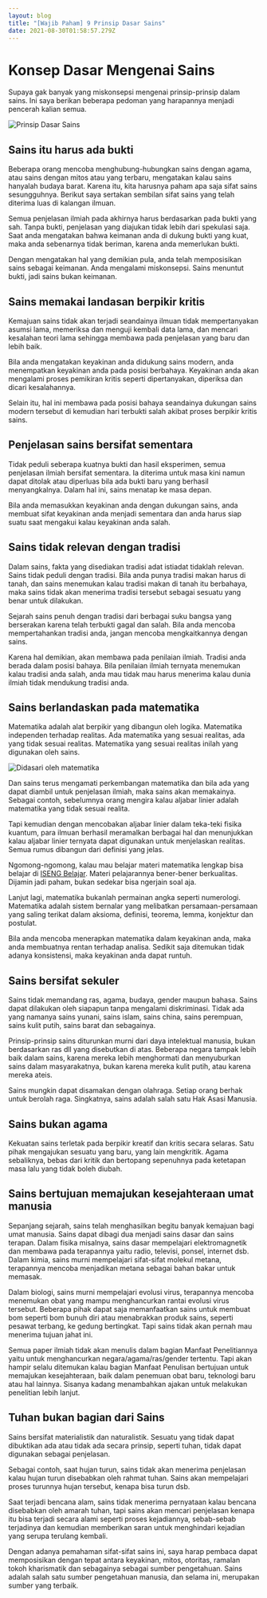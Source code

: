 ```yaml
---
layout: blog
title: "[Wajib Paham] 9 Prinsip Dasar Sains"
date: 2021-08-30T01:58:57.279Z
---
```

# Konsep Dasar Mengenai Sains

Supaya gak banyak yang miskonsepsi mengenai prinsip-prinsip dalam sains. Ini saya berikan beberapa pedoman yang harapannya menjadi pencerah kalian semua.

![Prinsip Dasar Sains](https://raw.githubusercontent.com/bamsul/jawarakelas/master/images/uploads/prinsip-dasar-sains.jpg "Prinsip Dasar Sains")

## Sains itu harus ada bukti

Beberapa orang mencoba menghubung-hubungkan sains dengan agama, atau sains dengan mitos atau yang terbaru, mengatakan kalau sains hanyalah budaya barat. Karena itu, kita harusnya paham apa saja sifat sains sesungguhnya. Berikut saya sertakan sembilan sifat sains yang telah diterima luas di kalangan ilmuan.

Semua penjelasan ilmiah pada akhirnya harus berdasarkan pada bukti yang sah. Tanpa bukti, penjelasan yang diajukan tidak lebih dari spekulasi saja. Saat anda mengatakan bahwa keimanan anda di dukung bukti yang kuat, maka anda sebenarnya tidak beriman, karena anda memerlukan bukti.

Dengan mengatakan hal yang demikian pula, anda telah memposisikan sains sebagai keimanan. Anda mengalami miskonsepsi. Sains menuntut bukti, jadi sains bukan keimanan.

## Sains memakai landasan berpikir kritis

Kemajuan sains tidak akan terjadi seandainya ilmuan tidak mempertanyakan asumsi lama, memeriksa dan menguji kembali data lama, dan mencari kesalahan teori lama sehingga membawa pada penjelasan yang baru dan lebih baik.

Bila anda mengatakan keyakinan anda didukung sains modern, anda menempatkan keyakinan anda pada posisi berbahaya. Keyakinan anda akan mengalami proses pemikiran kritis seperti dipertanyakan, diperiksa dan dicari kesalahannya.

Selain itu, hal ini membawa pada posisi bahaya seandainya dukungan sains modern tersebut di kemudian hari terbukti salah akibat proses berpikir kritis sains.

## Penjelasan sains bersifat sementara

Tidak peduli seberapa kuatnya bukti dan hasil eksperimen, semua penjelasan ilmiah bersifat sementara. Ia diterima untuk masa kini namun dapat ditolak atau diperluas bila ada bukti baru yang berhasil menyangkalnya. Dalam hal ini, sains menatap ke masa depan.

Bila anda memasukkan keyakinan anda dengan dukungan sains, anda membuat sifat keyakinan anda menjadi sementara dan anda harus siap suatu saat mengakui kalau keyakinan anda salah.

## Sains tidak relevan dengan tradisi

Dalam sains, fakta yang disediakan tradisi adat istiadat tidaklah relevan. Sains tidak peduli dengan tradisi. Bila anda punya tradisi makan harus di tanah, dan sains menemukan kalau tradisi makan di tanah itu berbahaya, maka sains tidak akan menerima tradisi tersebut sebagai sesuatu yang benar untuk dilakukan.

Sejarah sains penuh dengan tradisi dari berbagai suku bangsa yang berserakan karena telah terbukti gagal dan salah. Bila anda mencoba mempertahankan tradisi anda, jangan mencoba mengkaitkannya dengan sains.

Karena hal demikian, akan membawa pada penilaian ilmiah. Tradisi anda berada dalam posisi bahaya. Bila penilaian ilmiah ternyata menemukan kalau tradisi anda salah, anda mau tidak mau harus menerima kalau dunia ilmiah tidak mendukung tradisi anda.

## Sains berlandaskan pada matematika

Matematika adalah alat berpikir yang dibangun oleh logika. Matematika independen terhadap realitas. Ada matematika yang sesuai realitas, ada yang tidak sesuai realitas. Matematika yang sesuai realitas inilah yang digunakan oleh sains.

![Didasari oleh matematika](https://raw.githubusercontent.com/bamsul/jawarakelas/master/images/uploads/pondasinya-adalah-matematika.jpg "Didasari oleh matematika")

Dan sains terus mengamati perkembangan matematika dan bila ada yang dapat diambil untuk penjelasan ilmiah, maka sains akan memakainya. Sebagai contoh, sebelumnya orang mengira kalau aljabar linier adalah matematika yang tidak sesuai realita.

Tapi kemudian dengan mencobakan aljabar linier dalam teka-teki fisika kuantum, para ilmuan berhasil meramalkan berbagai hal dan menunjukkan kalau aljabar linier ternyata dapat digunakan untuk menjelaskan realitas. Semua rumus dibangun dari definisi yang jelas.

Ngomong-ngomong, kalau mau belajar materi matematika lengkap bisa belajar di [ISENG Belajar](https://iseng-project.id/). Materi pelajarannya bener-bener berkualitas. Dijamin jadi paham, bukan sedekar bisa ngerjain soal aja.

Lanjut lagi, matematika bukanlah permainan angka seperti numerologi. Matematika adalah sistem bernalar yang melibatkan persamaan-persamaan yang saling terikat dalam aksioma, definisi, teorema, lemma, konjektur dan postulat.

Bila anda mencoba menerapkan matematika dalam keyakinan anda, maka anda membuatnya rentan terhadap analisa. Sedikit saja ditemukan tidak adanya konsistensi, maka keyakinan anda dapat runtuh.

## Sains bersifat sekuler

Sains tidak memandang ras, agama, budaya, gender maupun bahasa. Sains dapat dilakukan oleh siapapun tanpa mengalami diskriminasi. Tidak ada yang namanya sains yunani, sains islam, sains china, sains perempuan, sains kulit putih, sains barat dan sebagainya.

Prinsip-prinsip sains diturunkan murni dari daya intelektual manusia, bukan berdasarkan ras dll yang disebutkan di atas. Beberapa negara tampak lebih baik dalam sains, karena mereka lebih menghormati dan menyuburkan sains dalam masyarakatnya, bukan karena mereka kulit putih, atau karena mereka ateis.

Sains mungkin dapat disamakan dengan olahraga. Setiap orang berhak untuk berolah raga. Singkatnya, sains adalah salah satu Hak Asasi Manusia.

## Sains bukan agama

Kekuatan sains terletak pada berpikir kreatif dan kritis secara selaras. Satu pihak mengajukan sesuatu yang baru, yang lain mengkritik. Agama sebaliknya, bebas dari kritik dan bertopang sepenuhnya pada ketetapan masa lalu yang tidak boleh diubah.

## Sains bertujuan memajukan kesejahteraan umat manusia

Sepanjang sejarah, sains telah menghasilkan begitu banyak kemajuan bagi umat manusia. Sains dapat dibagi dua menjadi sains dasar dan sains terapan. Dalam fisika misalnya, sains dasar mempelajari elektromagnetik dan membawa pada terapannya yaitu radio, televisi, ponsel, internet dsb. Dalam kimia, sains murni mempelajari sifat-sifat molekul metana, terapannya mencoba menjadikan metana sebagai bahan bakar untuk memasak.

Dalam biologi, sains murni mempelajari evolusi virus, terapannya mencoba menemukan obat yang mampu menghancurkan rantai evolusi virus tersebut. Beberapa pihak dapat saja memanfaatkan sains untuk membuat bom seperti bom bunuh diri atau menabrakkan produk sains, seperti pesawat terbang, ke gedung bertingkat. Tapi sains tidak akan pernah mau menerima tujuan jahat ini.

Semua paper ilmiah tidak akan menulis dalam bagian Manfaat Penelitiannya yaitu untuk menghancurkan negara/agama/ras/gender tertentu. Tapi akan hampir selalu ditemukan kalau bagian Manfaat Penulisan bertujuan untuk memajukan kesejahteraan, baik dalam penemuan obat baru, teknologi baru atau hal lainnya. Sisanya kadang menambahkan ajakan untuk melakukan penelitian lebih lanjut.

## Tuhan bukan bagian dari Sains

Sains bersifat materialistik dan naturalistik. Sesuatu yang tidak dapat dibuktikan ada atau tidak ada secara prinsip, seperti tuhan, tidak dapat digunakan sebagai penjelasan.

Sebagai contoh, saat hujan turun, sains tidak akan menerima penjelasan kalau hujan turun disebabkan oleh rahmat tuhan. Sains akan mempelajari proses turunnya hujan tersebut, kenapa bisa turun dsb.

Saat terjadi bencana alam, sains tidak menerima pernyataan kalau bencana disebabkan oleh amarah tuhan, tapi sains akan mencari penjelasan kenapa itu bisa terjadi secara alami seperti proses kejadiannya, sebab-sebab terjadinya dan kemudian memberikan saran untuk menghindari kejadian yang serupa terulang kembali.

Dengan adanya pemahaman sifat-sifat sains ini, saya harap pembaca dapat memposisikan dengan tepat antara keyakinan, mitos, otoritas, ramalan tokoh kharismatik dan sebagainya sebagai sumber pengetahuan. Sains adalah salah satu sumber pengetahuan manusia, dan selama ini, merupakan sumber yang terbaik.